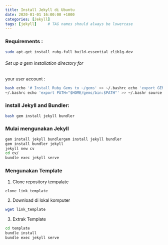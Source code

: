 ```yaml
---
title: Install Jekyll di Ubuntu
date: 2020-01-01 16:00:00 +1000
categories: [Jekyll]
tags: [jekyll]     # TAG names should always be lowercase
---
```



### Requirements :
```bash
sudo apt-get install ruby-full build-essential zlib1g-dev 
```
###### Set up a gem installation directory for
your user account :

```bash
bash echo '# Install Ruby Gems to ~/gems' >> ~/.bashrc echo 'export GEM_HOME="$HOME/gems"' >>
~/.bashrc echo 'export PATH="$HOME/gems/bin:$PATH"' >> ~/.bashr source ~/.bashrc 
```

### install Jekyll and Bundler: 
```bash
bash gem install jekyll bundler 
```

### Mulai mengunakan Jekyll
```bash
gem install jekyll bundlergem install jekyll bundler
gem install bundler jekyll
jekyll new cv
cd cv/
bundle exec jekyll serve
```

### Mengunakan Template

1. Clone repository tempalate
```bash
clone link_template
```
2. Download di lokal komputer
```bash
wget link_template
```

3. Extrak Template
```bash
cd template
bundle install 
bundle exec jekyll serve 
```